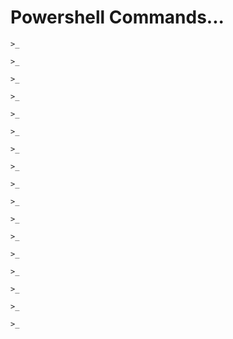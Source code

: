 # Powershell Commands...

    >_  

    >_  

    >_  

    >_  

    >_  

    >_  

    >_  

    >_  

    >_  

    >_  

    >_  

    >_  

    >_  

    >_  

    >_  

    >_  

    >_  




    